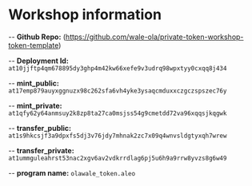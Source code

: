 
# Workshop information

-- **Github Repo:** (https://github.com/wale-ola/private-token-workshop-token-template)  

-- **Deployment Id:** `at10jjftp4qm678895dy3ghp4m42kw66xefe9v3udrq98wpxtyy0cxqq8j434`

-- **mint_public:** `at17emp879auyxggnuzx98c262sfa6vh4yke3ysaqcmduxxczgczspszec76y`

-- **mint_private:** `at1qfy62y64anmsuy2k8zp8ta27ca0msjss54g9cmetdd72va96xqqsjkqgwk`

-- **transfer_public:** `at1s9hkcsjf3a9dpxfs5dj3v76jdy7mhnak2zc7x09q4wnvsldgtyxqh7wrew`

-- **transfer_private:** `at1ummguleahrst53nac2xgv6av2vdkrrdlag6pj5u6h9a9rrw8yvzs8g6w49`

-- **program name:** `olawale_token.aleo`

